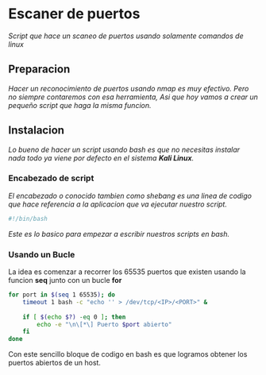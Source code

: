 # Escaner de puertos
_Script que hace un scaneo de puertos usando solamente comandos de linux_
## Preparacion
_Hacer un reconocimiento de puertos usando nmap es muy efectivo. Pero no 
siempre contaremos con esa herramienta, Asi que hoy vamos a crear un pequeño
script que haga la misma funcion._
## Instalacion
_Lo bueno de hacer un script usando bash es que no necesitas instalar nada
todo ya viene por defecto en el sistema **Kali Linux**._

### Encabezado de script
_El encabezado o conocido tambien como shebang es una linea de codigo que hace
referencia a la aplicacion que va ejecutar nuestro script._

```bash
#!/bin/bash
```
_Este es lo basico para empezar a escribir nuestros scripts en bash._

### Usando un Bucle

La idea es comenzar a recorrer los 65535 puertos que existen usando la funcion **seq** junto con un bucle **for**
```bash
for port in $(seq 1 65535); do
    timeout 1 bash -c "echo '' > /dev/tcp/<IP>/<PORT>" &
    
    if [ $(echo $?) -eq 0 ]; then
        echo -e "\n\[*\] Puerto $port abierto"
    fi
done
```
Con este sencillo bloque de codigo en bash es que logramos obtener los
puertos abiertos de un host.
